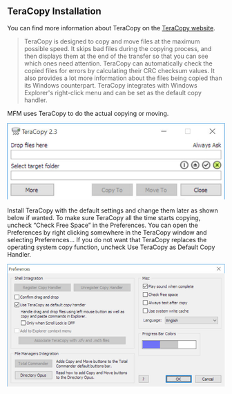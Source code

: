 ## TeraCopy Installation
You can find more information about TeraCopy on the [TeraCopy website](http://codesector.com/teracopy).
>TeraCopy is designed to copy and move files at the maximum possible speed. It skips bad files during the copying process, and then displays them at the end of the transfer so that you can see which ones need attention. TeraCopy can automatically check the copied files for errors by calculating their CRC checksum values. It also provides a lot more information about the files being copied than its Windows counterpart. TeraCopy integrates with Windows Explorer's right-click menu and can be set as the default copy handler.

MFM uses TeraCopy to do the actual copying or moving.

![TeraCopy](TeraCopy.jpg)

Install TeraCopy with the default settings and change them later as shown below if wanted.
To make sure TeraCopy all the time starts copying, uncheck “Check Free Space” in the Preferences.  You can open the Preferences by right clicking somewhere in the TeraCopy window and selecting Preferences...
If you do not want that TeraCopy replaces the operating system copy function, uncheck Use TeraCopy as Default Copy Handler.

![TeraCopy Preferences](TeraCopyPreferences.jpg)
